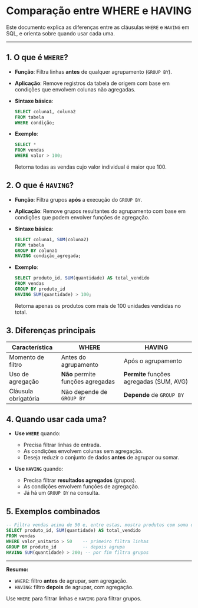 # Comparação entre WHERE e HAVING

Este documento explica as diferenças entre as cláusulas `WHERE` e `HAVING` em SQL, e orienta sobre quando usar cada uma.

---

## 1. O que é `WHERE`?

* **Função**: Filtra linhas **antes** de qualquer agrupamento (`GROUP BY`).
* **Aplicação**: Remove registros da tabela de origem com base em condições que envolvem colunas não agregadas.
* **Sintaxe básica**:

  ```sql
  SELECT coluna1, coluna2
  FROM tabela
  WHERE condição;
  ```
* **Exemplo**:

  ```sql
  SELECT *
  FROM vendas
  WHERE valor > 100;
  ```

  Retorna todas as vendas cujo valor individual é maior que 100.

## 2. O que é `HAVING`?

* **Função**: Filtra grupos **após** a execução do `GROUP BY`.
* **Aplicação**: Remove grupos resultantes do agrupamento com base em condições que podem envolver funções de agregação.
* **Sintaxe básica**:

  ```sql
  SELECT coluna1, SUM(coluna2)
  FROM tabela
  GROUP BY coluna1
  HAVING condição_agregada;
  ```
* **Exemplo**:

  ```sql
  SELECT produto_id, SUM(quantidade) AS total_vendido
  FROM vendas
  GROUP BY produto_id
  HAVING SUM(quantidade) > 100;
  ```

  Retorna apenas os produtos com mais de 100 unidades vendidas no total.

## 3. Diferenças principais

| Característica       | WHERE                             | HAVING                                   |
| -------------------- | --------------------------------- | ---------------------------------------- |
| Momento de filtro    | Antes do agrupamento              | Após o agrupamento                       |
| Uso de agregação     | **Não** permite funções agregadas | **Permite** funções agregadas (SUM, AVG) |
| Cláusula obrigatória | Não depende de `GROUP BY`         | **Depende** de `GROUP BY`                |

## 4. Quando usar cada uma?

* **Use `WHERE`** quando:

  * Precisa filtrar linhas de entrada.
  * As condições envolvem colunas sem agregação.
  * Deseja reduzir o conjunto de dados **antes** de agrupar ou somar.

* **Use `HAVING`** quando:

  * Precisa filtrar **resultados agregados** (grupos).
  * As condições envolvem funções de agregação.
  * Já há um `GROUP BY` na consulta.

## 5. Exemplos combinados

```sql
-- Filtra vendas acima de 50 e, entre estas, mostra produtos com soma de quantidade > 200
SELECT produto_id, SUM(quantidade) AS total_vendido
FROM vendas
WHERE valor_unitario > 50    -- primeiro filtra linhas
GROUP BY produto_id          -- depois agrupa
HAVING SUM(quantidade) > 200; -- por fim filtra grupos
```

---

**Resumo:**

* `WHERE`: filtro **antes** de agrupar, sem agregação.
* `HAVING`: filtro **depois** de agrupar, com agregação.

Use `WHERE` para filtrar linhas e `HAVING` para filtrar grupos.
